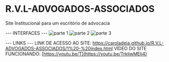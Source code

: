 # R.V.L-ADVOGADOS-ASSOCIADOS
Site Institucional para um escritório de advocacia

--- INTERFACES ---
![parte 1](https://github.com/user-attachments/assets/63a5668d-93bc-435c-ab46-451b00432d38)
![parte 2](https://github.com/user-attachments/assets/b01655a9-afe3-491f-979e-b4bbdccee750)
![parte 3](https://github.com/user-attachments/assets/a5b84125-d0c4-4117-ba01-f561da6fbe8c)

--- LINKS ---
LINK DE ACESSO AO SITE: https://caroladeia.github.io/R.V.L-ADVOGADOS-ASSOCIADOS/1%20-%20index.html
VÍDEO DO SITE FUNCIONANDO: [https://youtu.be/T](https://youtu.be/TrkljwMEIj4)
